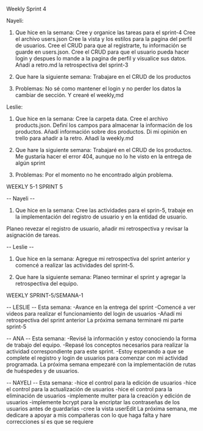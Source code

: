 Weekly Sprint 4

Nayeli: 

1. Que hice en la semana:
Cree y organice las tareas para el sprint-4
Cree el archivo users.json
Cree la vista y los estilos para la pagina del perfil de usuarios.
Cree el CRUD para que al registrarte, tu información se guarde en users.json.
Cree el CRUD para que el usuario pueda hacer login y despues lo mande a la pagina de perfil y visualice sus datos.
Añadí a retro.md la retrospectiva del sprint-3

2. Que hare la siguiente semana:
Trabajare en el CRUD de los productos

3. Problemas:
No sé como mantener el login y no perder los datos la cambiar de sección.
Y crearé el weekly,md

Leslie:

1. Que hice en la semana:
Cree la carpeta data.
Cree el archivo products.json.
Definí los campos para almacenar la información de los productos.
Añadí información sobre dos productos.
Di mi opinión en trello para añadir a la retro.
Añadí la weekly.md

2. Que hare la siguiente semana:
Trabajaré en el CRUD de los productos.
Me gustaría hacer el error 404, aunque no lo he visto en la entrega de algún sprint

3. Problemas:
Por el momento no he encontrado algún problema.


WEEKLY 5-1 SPRINT 5

-- Nayeli --
1. Que hice en la semana:
Cree las actividades para el sprin-5, trabaje en la implementación del registro de usuario y en la entidad de usuario. 
 

Planeo revezar el registro de usuario, añadir mi retrospectiva y revisar la asignación de tareas.

-- Leslie --
1. Que hice en la semana:
Agregue mi retrospectiva del sprint anterior y comencé a realizar las actividades del sprint-5. 

2. Que hare la siguiente semana: 
Planeo terminar el sprint y agregar la retrospectiva del equipo.

WEEKLY SPRINT-5/SEMANA-1

-- LESLIE --
Esta semana:
-Avance en la entrega del sprint
-Comencé a ver videos para realizar el funcionamiento del login de usuarios
-Añadí mi retrospectiva del sprint anterior
La próxima semana terminaré mi parte sprint-5

-- ANA --
Esta semana:
-Revisé la información y estoy conociendo la forma de trabajo del equipo.
-Repasé los conceptos necesarios para realizar la actividad correspondiente para este sprint.
-Estoy esperando a que se complete el registro y login de usuarios para comenzar con mi actividad programada.
La próxima semana empezaré con la implementación de rutas de huéspedes y de usuarios.

-- NAYELI --
Esta semana:
-hice el control para la edición de usuarios
-hice el control para la actualización de usuarios
-hice el control para la eliminación de usuarios
-implemente multer para la creación y edición de usuarios
-implemente bcrypt para la encriptar las contraseñas de los usuarios antes de guardarlas
-cree la vista userEdit
La próxima semana, me dedicare a apoyar a mis compañeras con lo que haga falta y hare correcciones sí es que se requiere
